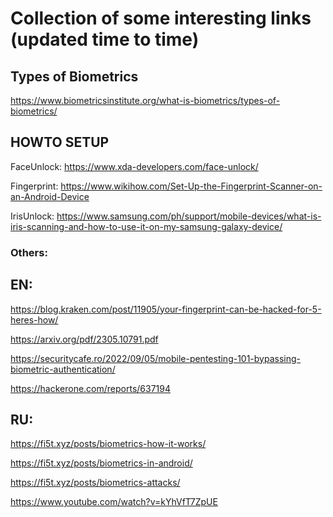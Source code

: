 Collection of some interesting links (updated time to time)
====  


## Types of Biometrics

https://www.biometricsinstitute.org/what-is-biometrics/types-of-biometrics/

## HOWTO SETUP

FaceUnlock: https://www.xda-developers.com/face-unlock/

Fingerprint: https://www.wikihow.com/Set-Up-the-Fingerprint-Scanner-on-an-Android-Device

IrisUnlock: https://www.samsung.com/ph/support/mobile-devices/what-is-iris-scanning-and-how-to-use-it-on-my-samsung-galaxy-device/


### Others:

## EN: 
https://blog.kraken.com/post/11905/your-fingerprint-can-be-hacked-for-5-heres-how/

https://arxiv.org/pdf/2305.10791.pdf

https://securitycafe.ro/2022/09/05/mobile-pentesting-101-bypassing-biometric-authentication/

https://hackerone.com/reports/637194

## RU:

https://fi5t.xyz/posts/biometrics-how-it-works/

https://fi5t.xyz/posts/biometrics-in-android/

https://fi5t.xyz/posts/biometrics-attacks/ 



https://www.youtube.com/watch?v=kYhVfT7ZpUE
